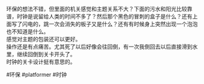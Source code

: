 环保的想法不错，但里面的机关感觉和主题关系不大？下面的污水和阳光比较靠谱，时钟是说留给人类的时间不多了？然后那个黑色的冒刺的盒子是什么？还有上面写了闪电的，跳一次会消失的板子又是什么？还有有时候身上突然出现一个泡泡也不知道是什么。  
感觉对主题的包装还可以更好。  
操作还是有点痛苦。尤其死了以后好像会往回倒，有一次我倒回去以后直接滑到水里，继续回倒到关卡开头了。  
时钟的关卡设计挺有意思的。

#环保 #platformer  #时钟